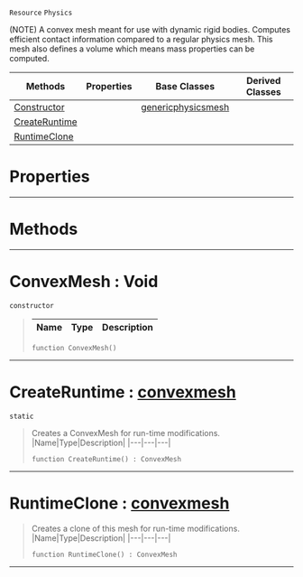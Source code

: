  `Resource` `Physics`



(NOTE) A convex mesh meant for use with dynamic rigid bodies. Computes efficient contact information compared to a regular physics mesh. This mesh also defines a volume which means mass properties can be computed.

|Methods|Properties|Base Classes|Derived Classes|
|---|---|---|---|
|[ Constructor](https://github.com/ArendDanielek/ZeroDocsTest/blob/master/code_reference/class_reference/convexmesh.markdown#convexmesh-void)| |[genericphysicsmesh](https://github.com/ArendDanielek/ZeroDocsTest/blob/master/code_reference/class_reference/genericphysicsmesh.markdown)| |
|[ CreateRuntime](https://github.com/ArendDanielek/ZeroDocsTest/blob/master/code_reference/class_reference/convexmesh.markdown#createruntime-zero-engin)| | | |
|[ RuntimeClone](https://github.com/ArendDanielek/ZeroDocsTest/blob/master/code_reference/class_reference/convexmesh.markdown#runtimeclone-zero-engine)| | | |


 #  Properties


---  
 #  Methods


---  
 #  ConvexMesh : Void

 `constructor`

> 
> |Name|Type|Description|
> |---|---|---|
> ``` lang=cpp, name=Zilch
> function ConvexMesh()
> ``` 


---  
 #  CreateRuntime : [convexmesh](https://github.com/ArendDanielek/ZeroDocsTest/blob/master/code_reference/class_reference/convexmesh.markdown)

 `static`

> Creates a ConvexMesh for run-time modifications.
> |Name|Type|Description|
> |---|---|---|
> ``` lang=cpp, name=Zilch
> function CreateRuntime() : ConvexMesh
> ``` 


---  
 #  RuntimeClone : [convexmesh](https://github.com/ArendDanielek/ZeroDocsTest/blob/master/code_reference/class_reference/convexmesh.markdown)

> Creates a clone of this mesh for run-time modifications.
> |Name|Type|Description|
> |---|---|---|
> ``` lang=cpp, name=Zilch
> function RuntimeClone() : ConvexMesh
> ``` 


---  
 
  
  
  
  
  
  
  

 